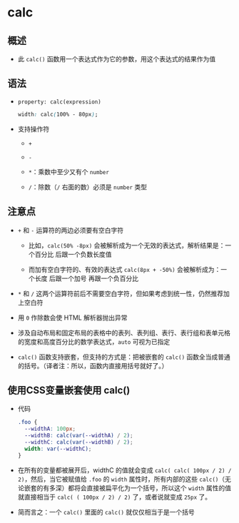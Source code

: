 # calc

## 概述

+ 此 `calc()` 函数用一个表达式作为它的参数，用这个表达式的结果作为值

## 语法

+ `property: calc(expression)`

  ```css
  width: calc(100% - 80px);
  ```

+ 支持操作符

  + `+`

  + `-`

  + `*`：乘数中至少又有个 `number`

  + `/`：除数（`/` 右面的数）必须是 `number` 类型

## 注意点

+ `+` 和 `-` 运算符的两边必须要有空白字符

  + 比如，`calc(50% -8px)` 会被解析成为一个无效的表达式，解析结果是：一个百分比 后跟一个负数长度值

  + 而加有空白字符的、有效的表达式 `calc(8px + -50%)` 会被解析成为：一个长度 后跟一个加号 再跟一个负百分比

+ `*` 和 `/` 这两个运算符前后不需要空白字符，但如果考虑到统一性，仍然推荐加上空白符

+ 用 `0` 作除数会使 HTML 解析器抛出异常

+ 涉及自动布局和固定布局的表格中的表列、表列组、表行、表行组和表单元格的宽度和高度百分比的数学表达式，`auto` 可视为已指定

+ `calc()` 函数支持嵌套，但支持的方式是：把被嵌套的 `calc()` 函数全当成普通的括号。（译者注：所以，函数内直接用括号就好了。）

## 使用CSS变量嵌套使用 calc()

+ 代码

  ```css
  .foo {
    --widthA: 100px;
    --widthB: calc(var(--widthA) / 2);
    --widthC: calc(var(--widthB) / 2);
    width: var(--widthC);
  }
  ```

+ 在所有的变量都被展开后，widthC 的值就会变成 `calc( calc( 100px / 2) / 2)`，然后，当它被赋值给 `.foo` 的 `width` 属性时，所有内部的这些 `calc()`（无论嵌套的有多深）都将会直接被扁平化为一个括号，所以这个 `width` 属性的值就直接相当于 `calc( ( 100px / 2) / 2)` 了，或者说就变成 `25px` 了。&#x20;

+ 简而言之：一个 `calc()` 里面的 `calc()` 就仅仅相当于是一个括号
